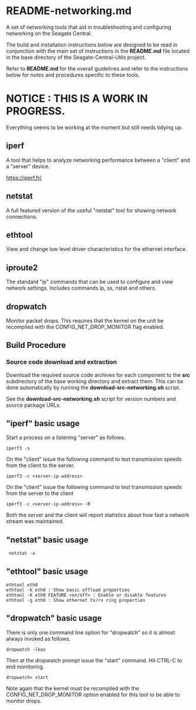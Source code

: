# README-networking.md
A set of networking tools that aid in troubleshooting and
configuring networking on the Seagate Central.

The build and installation instructions below are designed to be
read in conjunction with the main set of instructions in the
**README.md** file located in the base directory of the
Seagate-Central-Utils project. 

Refer to **README.md** for the overall guidelines and refer to the
instructions below for notes and procedures specific to these tools.

# NOTICE : THIS IS A WORK IN PROGRESS.
Everything seems to be working at the moment but still needs tidying up.

## iperf
A tool that helps to analyze networking performance between
a "client" and a "server" device. 

https://iperf.fr/

## netstat
A full featured version of the useful "netstat" tool for showing
network connections.

## ethtool
View and change low level driver characteristics for the ethernet
interface.

## iproute2
The standard "ip" commands that can be used to configure and view
network settings. Includes commands ip, ss, nstat and others.

## dropwatch
Monitor packet drops. This requires that the kernel on the unit be
recompiled with the CONFIG_NET_DROP_MONITOR flag enabled.

## Build Procedure
### Source code download and extraction
Download the required source code archives for each component to 
the **src** subdirectory of the base working directory and extract
them. This can be done automatically by running the
**download-src-networking.sh** script.

See the **download-src-networking.sh** script for version numbers
and source package URLs.
    
## "iperf" basic usage
Start a process on a listening "server" as follows.

    iperf3 -s 
    
On the "client" issue the following command to test transmission speeds
from the client to the server.

    iperf3 -c <server-ip-address>

On the "client" issue the following command to test transmission speeds
from the server to the client

    iperf3 -c <server-ip-address> -R

Both the server and the client will report statistics about how fast a
network stream was maintained.

## "netstat" basic usage

     netstat -a

## "ethtool" basic usage

    ethtool eth0 
    ethtool -k eth0 : Show basic offload properties
    ethtool -K eth0 FEATURE <on/off> : Enable or disable features
    ethtool -g eth0 : Show ethernet tx/rx ring properties

## "dropwatch" basic usage
There is only one command line option for "dropwatch" so it is almost always
invoked as follows.

    dropwatch -lkas
    
Then at the dropwatch prompt issue the "start" command. Hit CTRL-C to end 
monitoring.

    dropwatch> start
    
Note again that the kernel must be recompiled with the CONFIG_NET_DROP_MONITOR
option enabled for this tool to be able to monitor drops.

